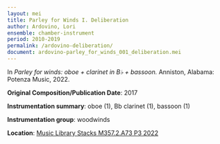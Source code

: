 ```yaml
---
layout: mei
title: Parley for Winds I. Deliberation  
author: Ardovino, Lori
ensemble: chamber-instrument
period: 2010-2019  
permalink: /ardovino-deliberation/
document: ardovino-parley_for_winds_001_deliberation.mei
---
```


In *Parley for winds: oboe + clarinet in B♭ + bassoon.* Anniston, Alabama: Potenza Music, 2022.

**Original Composition/Publication Date**: 2017

**Instrumentation summary**: oboe (1), Bb clarinet (1), bassoon (1) 

**Instrumentation group**: woodwinds 

**Location**: <a href="https://tufts.primo.exlibrisgroup.com/permalink/01TUN_INST/1kc9gia/alma991018931681903851" target="_blank">Music Library Stacks M357.2.A73 P3 2022</a>